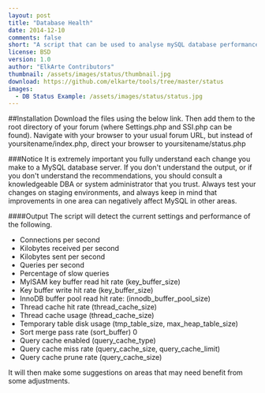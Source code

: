 ```yaml
---
layout: post
title: "Database Health"
date: 2014-12-10
comments: false
short: "A script that can be used to analyse mySQL database performance and provide suggestions on how to improve settings (experimental)"
license: BSD
version: 1.0
author: "ElkArte Contributors"
thumbnail: /assets/images/status/thumbnail.jpg
download: https://github.com/elkarte/tools/tree/master/status
images:
  - DB Status Example: /assets/images/status/status.jpg
---
```


##Installation
Download the files using the below link.  Then add them to the root directory of your forum (where Settings.php and SSI.php can be found). 
Navigate with your browser to your usual forum URL, but instead of yoursitename/index.php, direct your browser to 
yoursitename/status.php

###Notice
It is extremely important you fully understand each change you make to a MySQL database server. If you 
don't understand the output, or if you don't understand the recommendations, you should consult a 
knowledgeable DBA or system administrator that you trust. Always test your changes on staging 
environments, and always keep in mind that improvements in one area can negatively affect MySQL in other 
areas.

####Output
The script will detect the current settings and performance of the following.

*  Connections per second
*  Kilobytes received per second
*  Kilobytes sent per second
*  Queries per second
*  Percentage of slow queries
*  MyISAM key buffer read hit rate (key_buffer_size)
*  Key buffer write hit rate (key_buffer_size)
*  InnoDB buffer pool read hit rate: (innodb_buffer_pool_size) 
*  Thread cache hit rate (thread_cache_size) 
*  Thread cache usage (thread_cache_size)
*  Temporary table disk usage (tmp_table_size, max_heap_table_size)
*  Sort merge pass rate (sort_buffer) 	0
*  Query cache enabled (query_cache_type)
*  Query cache miss rate (query_cache_size, query_cache_limit)
*  Query cache prune rate (query_cache_size)

It will then make some suggestions on areas that may need benefit from some adjustments.